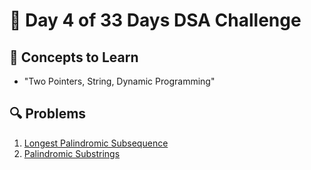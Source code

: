 # 🌼 Day 4 of 33 Days DSA Challenge

## 📘 Concepts to Learn
- "Two Pointers, String, Dynamic Programming"

## 🔍 Problems
1. [Longest Palindromic Subsequence](https://leetcode.com/problems/longest-palindromic-subsequence/)
2. [Palindromic Substrings](https://leetcode.com/problems/palindromic-substrings/)

